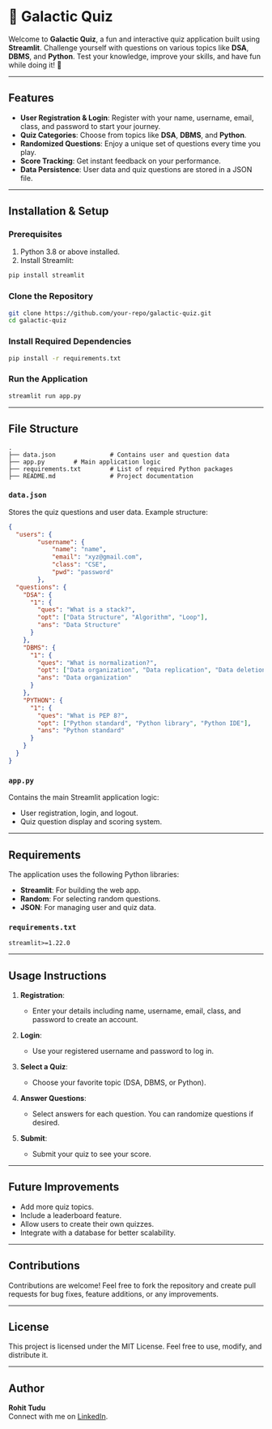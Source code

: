 # 🌌 Galactic Quiz

Welcome to **Galactic Quiz**, a fun and interactive quiz application built using **Streamlit**. Challenge yourself with questions on various topics like **DSA**, **DBMS**, and **Python**. Test your knowledge, improve your skills, and have fun while doing it! 🚀

---

## Features

- **User Registration & Login**: Register with your name, username, email, class, and password to start your journey.
- **Quiz Categories**: Choose from topics like **DSA**, **DBMS**, and **Python**.
- **Randomized Questions**: Enjoy a unique set of questions every time you play.
- **Score Tracking**: Get instant feedback on your performance.
- **Data Persistence**: User data and quiz questions are stored in a JSON file.

---

## Installation & Setup

### Prerequisites

1. Python 3.8 or above installed.
2. Install Streamlit:
```bash
pip install streamlit
```

### Clone the Repository

```bash
git clone https://github.com/your-repo/galactic-quiz.git
cd galactic-quiz
```

### Install Required Dependencies

```bash
pip install -r requirements.txt
```

### Run the Application

```bash
streamlit run app.py
```

---

## File Structure

```plaintext
.
├── data.json               # Contains user and question data
├── app.py        # Main application logic
├── requirements.txt        # List of required Python packages
├── README.md               # Project documentation
```

### `data.json`

Stores the quiz questions and user data. Example structure:

```json
{
  "users": {
        "username": {
            "name": "name",
            "email": "xyz@gmail.com",
            "class": "CSE",
            "pwd": "password"
        },
  "questions": {
    "DSA": {
      "1": {
        "ques": "What is a stack?",
        "opt": ["Data Structure", "Algorithm", "Loop"],
        "ans": "Data Structure"
      }
    },
    "DBMS": {
      "1": {
        "ques": "What is normalization?",
        "opt": ["Data organization", "Data replication", "Data deletion"],
        "ans": "Data organization"
      }
    },
    "PYTHON": {
      "1": {
        "ques": "What is PEP 8?",
        "opt": ["Python standard", "Python library", "Python IDE"],
        "ans": "Python standard"
      }
    }
  }
}
```

### `app.py`

Contains the main Streamlit application logic:

- User registration, login, and logout.
- Quiz question display and scoring system.

---

## Requirements

The application uses the following Python libraries:

- **Streamlit**: For building the web app.
- **Random**: For selecting random questions.
- **JSON**: For managing user and quiz data.

### `requirements.txt`

```plaintext
streamlit>=1.22.0
```

---

## Usage Instructions

1. **Registration**:

   - Enter your details including name, username, email, class, and password to create an account.

2. **Login**:

   - Use your registered username and password to log in.

3. **Select a Quiz**:

   - Choose your favorite topic (DSA, DBMS, or Python).

4. **Answer Questions**:

   - Select answers for each question. You can randomize questions if desired.

5. **Submit**:
   - Submit your quiz to see your score.

---

## Future Improvements

- Add more quiz topics.
- Include a leaderboard feature.
- Allow users to create their own quizzes.
- Integrate with a database for better scalability.

---

## Contributions

Contributions are welcome! Feel free to fork the repository and create pull requests for bug fixes, feature additions, or any improvements.

---

## License

This project is licensed under the MIT License. Feel free to use, modify, and distribute it.

---

## Author

**Rohit Tudu**  
Connect with me on [LinkedIn](https://linkedin.com/in/rohittudu).
